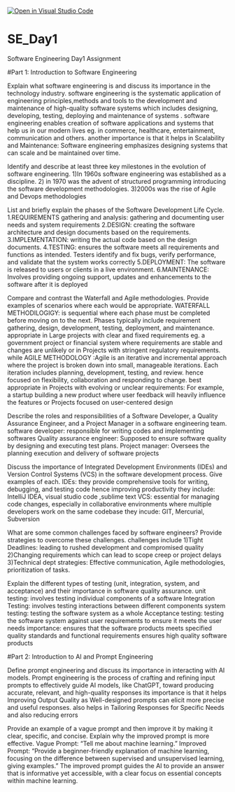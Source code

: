 [![Open in Visual Studio Code](https://classroom.github.com/assets/open-in-vscode-2e0aaae1b6195c2367325f4f02e2d04e9abb55f0b24a779b69b11b9e10269abc.svg)](https://classroom.github.com/online_ide?assignment_repo_id=16932164&assignment_repo_type=AssignmentRepo)
# SE_Day1
Software Engineering Day1 Assignment

#Part 1: Introduction to Software Engineering

Explain what software engineering is and discuss its importance in the technology industry.
software engineering is the systematic application of engineering principles,methods and tools to the development and maintenance of high-quality software systems which includes designing, developing, testing, deploying and maintenance of systems . 
software engineering enables creation of software applications and systems that help us in our modern lives eg. in commerce, healthcare, entertainment, communication and others.
another importance is that it helps in Scalability and Maintenance: Software engineering emphasizes designing systems that can scale and be maintained over time. 

Identify and describe at least three key milestones in the evolution of software engineering.
1)In 1960s software engineering was established as a discipline. 
2) in 1970 was the advent of structured programming introducing the software development methodologies.
3)2000s was the rise of Agile and Devops methodologies

List and briefly explain the phases of the Software Development Life Cycle.
1.REQUIREMENTS gathering and analysis: gathering and documenting user needs and system requirements
2.DESIGN: creating the software architecture and design documents based on the requirements.
3.IMPLEMENTATION: writing the actual code based on the design documents.
4.TESTING: ensures the software meets all requirements and functions as intended. Testers identify and fix bugs, verify performance, and validate that the system works correctly
5.DEPLOYMENT: The software is released to users or clients in a live environment.
6.MAINTENANCE: Involves providing ongoing support, updates and enhancements to the software after it is deployed

Compare and contrast the Waterfall and Agile methodologies. Provide examples of scenarios where each would be appropriate.
WATERFALL METHODILOGIGY: is sequential where each phase must be completed before moving on to the next. Phases typically include requirement gathering, design, development, testing, deployment, and maintenance. appropriate in Large projects with clear and fixed requirements eg. a government project or financial system where requirements are stable and changes are unlikely or in Projects with stringent regulatory requirements. while 
AGILE METHODOLOGY :Agile is an iterative and incremental approach where the project is broken down into small, manageable iterations. Each iteration includes planning, development, testing, and review. hence focused on flexibility, collaboration and responding to change. best appropriate in Projects with evolving or unclear requirements: For example, a startup building a new product where user feedback will heavily influence the features or Projects focused on user-centered design 

Describe the roles and responsibilities of a Software Developer, a Quality Assurance Engineer, and a Project Manager in a software engineering team.
software developer: responsible for writing codes and implementing softwares
Quality assurance engineer: Supposed to ensure software quality by designing and executing test plans.
Project manager: Oversees the planning execution and delivery of software projects

Discuss the importance of Integrated Development Environments (IDEs) and Version Control Systems (VCS) in the software development process. Give examples of each.
IDEs: they provide comprehensive tools for writing, debugging, and testing code hence improving productivity they include: IntelliJ IDEA, visual studio code ,sublime text 
VCS: essential for managing code changes, especially in collaborative environments where multiple developers work on the same codebase they incude: GIT, Mercurial, Subversion

What are some common challenges faced by software engineers? Provide strategies to overcome these challenges.
challenges include 1)Tight Deadlines: leading to rushed development and compromised quality
                   2)Changing requirements which can lead to scope creep or project delays
                   3)Technical dept
strategies: Effective communication, Agile methodologies, prioritization of tasks.

Explain the different types of testing (unit, integration, system, and acceptance) and their importance in software quality assurance.
unit testing: involves testing individual components of a software
Integration Testing: involves testing interactions between different components
system testing: testing the software system as a whole
Acceptance testing: testing the software system against user requirements to ensure it meets the user needs
importance: ensures that the software products meets specified quality standards and functional requirements
           ensures high quality software products
           
#Part 2: Introduction to AI and Prompt Engineering


Define prompt engineering and discuss its importance in interacting with AI models.
Prompt engineering is the process of crafting and refining input prompts to effectively guide AI models, like ChatGPT, toward producing accurate, relevant, and high-quality responses
its importance is that it helps  Improving Output Quality as Well-designed prompts can elicit more precise and useful responses. 
also helps in Tailoring Responses for Specific Needs and also reducing errors

Provide an example of a vague prompt and then improve it by making it clear, specific, and concise. Explain why the improved prompt is more effective.
Vague Prompt: “Tell me about machine learning.”
Improved Prompt: “Provide a beginner-friendly explanation of machine learning, focusing on the difference between supervised and unsupervised learning, giving examples.”
The improved prompt guides the AI to provide an answer that is informative yet accessible, with a clear focus on essential concepts within machine learning. 

